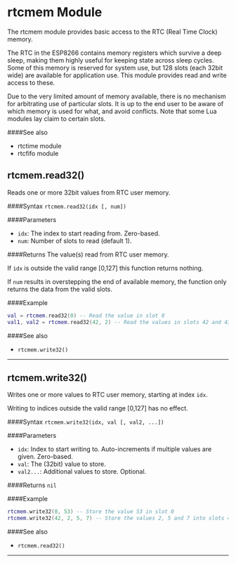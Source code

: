 # rtcmem Module
The rtcmem module provides basic access to the RTC (Real Time Clock) memory.

The RTC in the ESP8266 contains memory registers which survive a deep sleep, making them highly useful for keeping state across sleep cycles. Some of this memory is reserved for system use, but 128 slots (each 32bit wide) are available for application use. This module provides read and write access to these.

Due to the very limited amount of memory available, there is no mechanism for arbitrating use of particular slots. It is up to the end user to be aware of which memory is used for what, and avoid conflicts. Note that some Lua modules lay claim to certain slots.

####See also
  - rtctime module
  - rtcfifo module

## rtcmem.read32()

Reads one or more 32bit values from RTC user memory.

####Syntax
`rtcmem.read32(idx [, num])`

####Parameters
  - `idx`: The index to start reading from. Zero-based.
  - `num`: Number of slots to read (default 1).

####Returns
The value(s) read from RTC user memory.

If `idx` is outside the valid range [0,127] this function returns nothing.

If `num` results in overstepping the end of available memory, the function only returns the data from the valid slots.

####Example
```lua
val = rtcmem.read32(0) -- Read the value in slot 0
val1, val2 = rtcmem.read32(42, 2) -- Read the values in slots 42 and 43
```
####See also
  - `rtcmem.write32()`

___
## rtcmem.write32()

Writes one or more values to RTC user memory, starting at index `idx`.

Writing to indices outside the valid range [0,127] has no effect.

####Syntax
`rtcmem.write32(idx, val [, val2, ...])`

####Parameters
  - `idx`: Index to start writing to. Auto-increments if multiple values are given. Zero-based.
  - `val`: The (32bit) value to store.
  - `val2...`: Additional values to store. Optional.

####Returns
`nil`

####Example
```lua
rtcmem.write32(0, 53) -- Store the value 53 in slot 0
rtcmem.write32(42, 2, 5, 7) -- Store the values 2, 5 and 7 into slots 42, 43 and 44, respectively.
```
####See also
  - `rtcmem.read32()`

___
